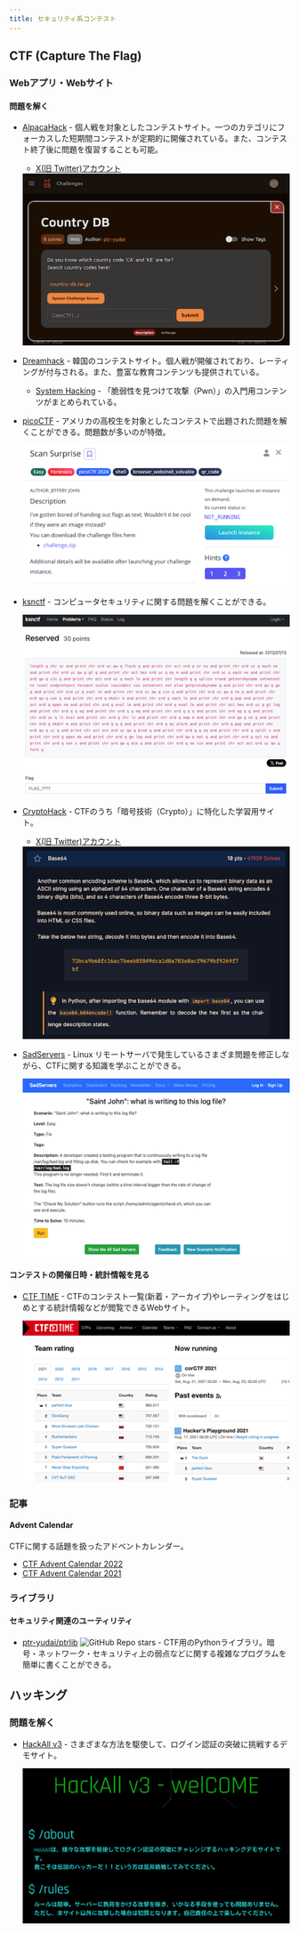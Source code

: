 ```yaml
---
title: セキュリティ系コンテスト
---
```


## CTF (Capture The Flag)

### Webアプリ・Webサイト

#### 問題を解く

- [AlpacaHack](https://alpacahack.com/) - 個人戦を対象としたコンテストサイト。一つのカテゴリにフォーカスした短期間コンテストが定期的に開催されている。また、コンテスト終了後に問題を復習することも可能。
    - [X(旧 Twitter)アカウント](https://x.com/AlpacaHack)

    <div align="center">
      <img loading="lazy" src="../../images/related_contest_sites/ctf/alpacahack.png" alt="alpacahack">
    </div>

- [Dreamhack](https://dreamhack.io/ctf) - 韓国のコンテストサイト。個人戦が開催されており、レーティングが付与される。また、豊富な教育コンテンツも提供されている。
    - [System Hacking](https://dreamhack.io/lecture/roadmaps/2) - 「脆弱性を見つけて攻撃（Pwn）」の入門用コンテンツがまとめられている。

- [picoCTF](https://play.picoctf.org/practice) - アメリカの高校生を対象としたコンテストで出題された問題を解くことができる。問題数が多いのが特徴。

    <div align="center">
      <img loading="lazy" src="../../images/related_contest_sites/ctf/picoCTF.png" alt="picoCTF">
    </div>

- [ksnctf](https://ksnctf.sweetduet.info/) - コンピュータセキュリティに関する問題を解くことができる。

    <div align="center">
      <img loading = "lazy" src="../../images/related_contest_sites/ctf/ksnctf.png" alt="ksnctf">
    </div>

- [CryptoHack](https://cryptohack.org/) - CTFのうち「暗号技術（Crypto）」に特化した学習用サイト。
    - [X(旧 Twitter)アカウント](https://x.com/cryptohack__)

    <div align="center">
      <img loading="lazy" src="../../images/related_contest_sites/ctf/cryptohack.png" alt="cryptohack">
    </div>

- [SadServers](https://sadservers.com/) - Linux リモートサーバで発生しているさまざま問題を修正しながら、CTFに関する知識を学ぶことができる。

    <div align="center">
      <img loading="lazy" src="../../images/related_contest_sites/ctf/sadservers.png" alt="sadservers">
    </div>

#### コンテストの開催日時・統計情報を見る

- [CTF TIME](https://ctftime.org/) - CTFのコンテスト一覧(新着・アーカイブ)やレーティングをはじめとする統計情報などが閲覧できるWebサイト。

    <div align="center">
      <img loading = "lazy" src="../../images/related_contest_sites/ctf/ctf_time.png" alt="ctf time">
    </div>

### 記事

#### Advent Calendar

CTFに関する話題を扱ったアドベントカレンダー。

- [CTF Advent Calendar 2022](https://adventar.org/calendars/7550)
- [CTF Advent Calendar 2021](https://adventar.org/calendars/6914)

### ライブラリ

#### セキュリティ関連のユーティリティ

- [ptr-yudai/ptrlib](https://github.com/ptr-yudai/ptrlib) ![GitHub Repo stars](https://img.shields.io/github/stars/ptr-yudai/ptrlib?style=plastic) - CTF用のPythonライブラリ。暗号・ネットワーク・セキュリティ上の弱点などに関する複雑なプログラムを簡単に書くことができる。

## ハッキング

### 問題を解く

<!-- markdown-link-check-disable -->

- [HackAll v3](https://hackall.tech/) - さまざまな方法を駆使して、ログイン認証の突破に挑戦するデモサイト。

    <div align="center">
      <img loading="lazy" src="../../images/related_contest_sites/ctf/hackall.png" alt="hackall">
    </div>

<!-- markdown-link-check-enable -->

